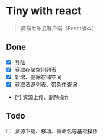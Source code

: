 # Tiny with react

> 简易七牛云客户端（React版本）

## Done

* [x] 登陆
* [x] 获取存储空间列表
* [x] 新增、删除存储空间
* [x] 获取资源列表、带条件查询
* [*] 资源上传、删除操作

## Todo

* [ ] 资源下载、移动、重命名等基础操作